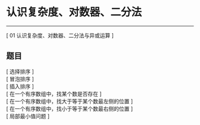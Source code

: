 # 认识复杂度、对数器、二分法

---

[ 01 认识复杂度、对数器、二分法与异或运算 ]


## 题目

[ 选择排序 ]  
[ 冒泡排序 ]  
[ 插入排序 ]  
[ 在一个有序数组中，找某个数是否存在 ]  
[ 在一个有序数组中，找大于等于某个数最左侧的位置 ]  
[ 在一个有序数组中，找小于等于某个数最右侧的位置 ]  
[ 局部最小值问题 ]  